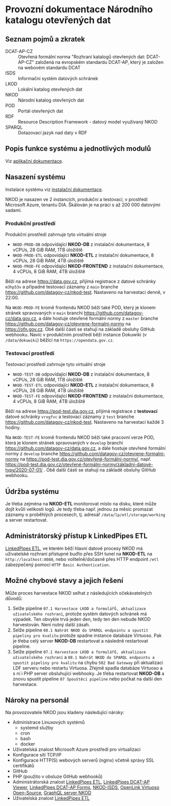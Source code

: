 # Provozní dokumentace Národního katalogu otevřených dat

## Seznam pojmů a zkratek

<dl>
    <dt>DCAT-AP-CZ</dt>
    <dd>Otevřená formální norma "Rozhraní katalogů otevřených dat: DCAT-AP-CZ" založená na evropském standardu DCAT-AP, který je založen na webovém standardu DCAT</dd>
    <dt>ISDS</dt>
    <dd>Informační systém datových schránek</dd>
    <dt>LKOD</dt>
    <dd>Lokální katalog otevřených dat</dd>
    <dt>NKOD</dt>
    <dd>Národní katalog otevřených dat</dd>
    <dt>POD</dt>
    <dd>Portál otevřených dat</dd>
    <dt>RDF</dt>
    <dd>Resource Description Framework - datový model využívaný NKOD</dd>
    <dt>SPARQL</dt>
    <dd>Dotazovací jazyk nad daty v RDF</dd>
</dl>

## Popis funkce systému a jednotlivých modulů

Viz [aplikační dokumentace](aplikační%20dokumentace.md).

## Nasazení systému
Instalace systému viz [instalační dokumentace](instalační%20dokumentace.md).

NKOD je nasazen ve 2 instancích, produkční a testovací, v prostředí Microsoft Azure, tenantu DIA.
Škálován je na práci s až 200 000 datovými sadami.

### Produkční prostředí
Produkční prostředí zahrnuje tyto virtuální stroje
- `NKOD-PROD-DB` odpovídající **NKOD-DB** z instalační dokumentace, 8 vCPUs, 28 GiB RAM, 1TB úložiště
- `NKOD-PROD-ETL` odpovídající **NKOD-ETL** z instalační dokumentace, 8 vCPUs, 28 GiB RAM, 4TB úložiště
- `NKOD-PROD-FE` odpovídající **NKOD-FRONTEND** z instalační dokumentace, 4 vCPUs, 8 GiB RAM, 4TB úložiště

Běží na adrese https://data.gov.cz, přijímá registrace z datové schránky `m3hp53v` a případné testovací záznamy z `main` branche https://github.com/datagov-cz/nkod-test.
Nastaveno na harvestaci denně, v 22:00.

Na `NKOD-PROD-FE` kromě frontendu NKOD běží také POD, který je klonem stránek spravovaných v `main` branchi https://github.com/datagov-cz/data.gov.cz, a dále hostuje otevřené formální normy z `master` branche https://github.com/datagov-cz/otevrene-formalni-normy na https://ofn.gov.cz.
Obě další části se stahují na základě obsluhy GitHub webhooku.
Navíc v produkčním prostředí běží instance Dokuwiki (v `/data/dokuwiki`) běžící na `https://opendata.gov.cz`.

### Testovací prostředí
Testovací prostředí zahrnuje tyto virtuální stroje
- `NKOD-TEST-DB` odpovídající **NKOD-DB** z instalační dokumentace, 8 vCPUs, 28 GiB RAM, 1TB úložiště
- `NKOD-TEST-ETL` odpovídající **NKOD-ETL** z instalační dokumentace, 8 vCPUs, 28 GiB RAM, 4TB úložiště
- `NKOD-TEST-FE` odpovídající **NKOD-FRONTEND** z instalační dokumentace, 4 vCPUs, 8 GiB RAM, 4TB úložiště
  
Běží na adrese https://pod-test.dia.gov.cz, přijímá registrace z **testovací** datové schránky `vrxgfvc` a testovací záznamy z `test` branche https://github.com/datagov-cz/nkod-test.
Nastaveno na harvestaci každé 3 hodiny.

Na `NKOD-TEST-FE` kromě frontendu NKOD běží také pracovní verze POD, která je klonem stránek spravovaných v `develop` branchi https://github.com/datagov-cz/data.gov.cz, a dále hostuje otevřené formální normy z `develop` branche https://github.com/datagov-cz/otevrene-formalni-normy na https://pod-test.dia.gov.cz/otevřené-formální-normy/, např. https://pod-test.dia.gov.cz/otevřené-formální-normy/základní-datové-typy/2020-07-01/ .
Obě další části se stahují na základě obsluhy GitHub webhooku.

## Údržba systému
Je třeba zejména na **NKOD-ETL** monitorovat místo na disku, které může dojít kvůli velikosti logů.
Je tedy třeba např. jednou za měsíc promazat záznamy o proběhlých procesech, tj. adresář `/data/lp/etl/storage/working` a server restartovat.

## Administrátorský přístup k LinkedPipes ETL
[LinkedPipes ETL], ve kterém běží hlavní datové procesy NKOD má uživatelské rozhraní přístupné buďto přes SSH tunel na **NKOD-ETL** na `http://localhost:8080`, nebo volitelně/dočasně přes HTTP endpoint `/etl` zabezpečený pomocí `HTTP Basic Authentication`.

## Možné chybové stavy a jejich řešení
Může proces harvestace NKOD selhat z následujících očekávatelných důvodů:
1. Selže pipeline `07.1 Harvestace LKOD a formulářů, aktualizace uživatelského rozhraní`, protože systém datových schránek má výpadek. Ten obvykle trvá jeden den, tedy ten den nebude NKOD harvestován. Není nutný další zásah.
2. Selže pipeline `08.1 Nahrát NKOD do SPARQL endpointu a spustit pipeliny pro kvalitu` protože spadne instance databáze Virtuoso. Pak je třeba celý server **NKOD-DB** restartovat a následně restartovat pipeline.
3. Selže pipeline `07.1 Harvestace LKOD a formulářů, aktualizace uživatelského rozhraní` a `08.1 Nahrát NKOD do SPARQL endpointu a spustit pipeliny pro kvalitu` na chybu `502 Bad Gateway` při aktualizaci LDF serveru nebo restartu Virtuosa. Zřejmě spadla databáze Virtuoso a s ní i PHP server obsluhující webhooky. Je třeba restartovat **NKOD-DB** a znovu spustit pipeline `07 Spouštěcí pipeline` nebo počkat na další den harvestace.

## Nároky na personál

Na provozovatele NKOD jsou kladeny následující nároky:
- Administrace Linuxových systémů
    - systemd služby
    - cron
    - bash
    - docker
- Uživatelská znalost Microsoft Azure prostředí pro virtualizaci
- Konfigurace sítí TCP/IP
- Konfigurace HTTP(S) webových serverů (nginx) včetně správy SSL certifikátů
- GitHub
- PHP (použito v obsluze GitHub webhooků)
- Administrátorská znalost [LinkedPipes ETL], [LinkedPipes DCAT-AP Viewer], [LinkedPipes DCAT-AP Forms], [NKOD-ISDS], [OpenLink Virtuoso Open-Source], [GraphQL server NKOD]
- Uživatelská znalost [LinkedPipes ETL]

[LinkedPipes DCAT-AP Viewer]: https://github.com/datagov-cz/dcat-ap-viewer "LinkedPipes DCAT-AP Viewer"
[Aplikace]: https://github.com/datagov-cz/nkod-registrovane-aplikace "NKOD registrované aplikace"
[LinkedPipes DCAT-AP Forms]: https://github.com/datagov-cz/dcat-ap-forms "LinkedPipes DCAT-AP Forms"
[LinkedPipes ETL]: https://github.com/datagov-cz/etl "LinkedPipes ETL"
[NKOD-ISDS]: https://github.com/datagov-cz/nkod-isds "NKOD-ISDS"
[OpenLink Virtuoso Open-Source]: https://github.com/datagov-cz/virtuoso-opensource "OpenLink Virtuoso Open-Source"
[Linked Data Fragments server]: https://github.com/datagov-cz/Server.js "Linked Data Fragments server"
[GraphQL server NKOD]: https://github.com/datagov-cz/nkod-graphql "GraphQL server NKOD"
[Rozhraní katalogů otevřených dat: DCAT-AP-CZ]: https://ofn.gov.cz/rozhraní-katalogů-otevřených-dat/2021-01-11/ "Otevřená formální norma Rozhraní katalogů otevřených dat: DCAT-AP-CZ"
[POD]: https://data.gov.cz "Portál otevřených dat"
[Oficiální portál evropských dat]: https://data.europa.eu "Oficiální portál evropských dat"
[SPARQL endpoint]: https://data.gov.cz/sparql "SPARQL endpoint NKOD"
[National Single Information Point (NSIP)]: https://data.europa.eu/data/datasets?superCatalogue=erpd&locale=cs&catalog=nsip-cz&page=1 "Czech National Single Information Point"